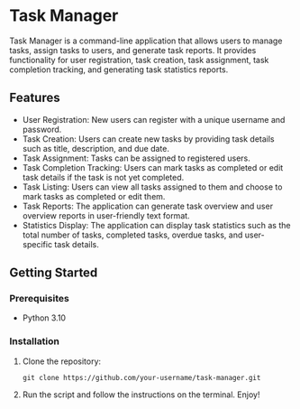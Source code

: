# Task Manager

Task Manager is a command-line application that allows users to manage tasks, assign tasks to users, and generate task reports. It provides functionality for user registration, task creation, task assignment, task completion tracking, and generating task statistics reports.

## Features

- User Registration: New users can register with a unique username and password.
- Task Creation: Users can create new tasks by providing task details such as title, description, and due date.
- Task Assignment: Tasks can be assigned to registered users.
- Task Completion Tracking: Users can mark tasks as completed or edit task details if the task is not yet completed.
- Task Listing: Users can view all tasks assigned to them and choose to mark tasks as completed or edit them.
- Task Reports: The application can generate task overview and user overview reports in user-friendly text format.
- Statistics Display: The application can display task statistics such as the total number of tasks, completed tasks, overdue tasks, and user-specific task details.

## Getting Started

### Prerequisites

- Python 3.10

### Installation

1. Clone the repository:

   ```shell
   git clone https://github.com/your-username/task-manager.git

2. Run the script and follow the instructions on the terminal. Enjoy!

